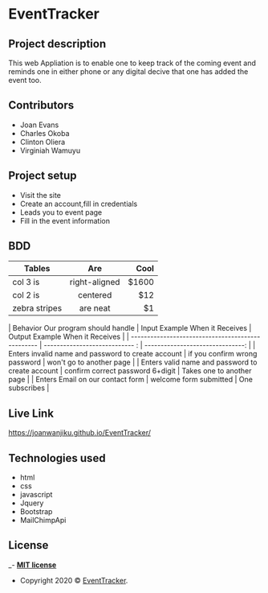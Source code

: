 # EventTracker

## Project description
 This web Appliation is to enable one to keep track of the coming event and reminds one in either phone or any digital decive that one has added the event too.
## Contributors

- Joan Evans
- Charles Okoba
- Clinton Oliera
- Virginiah Wamuyu
## Project setup

* Visit the site
* Create an account,fill in credentials
* Leads you to event page
* Fill in the event information

## BDD
| Tables        | Are           | Cool  |
| ------------- |:-------------:| -----:|
| col 3 is      | right-aligned | $1600 |
| col 2 is      | centered      |   $12 |
| zebra stripes | are neat      |    $1 |

| Behavior Our program should handle                  | Input Example When it Receives   | Output Example When it Receives  |
| -------------------------------------------------   | ----------------------------   : | -------------------------------: |
| Enters invalid name and password to create account  | if you confirm wrong password    | won't go to another page         |
| Enters valid  name and password to create account   | confirm correct password 6+digit | Takes one to another page        |
| Enters Email on our contact form                    | welcome form submitted           | One subscribes                   |

## Live Link

https://joanwanjiku.github.io/EventTracker/

## Technologies used
- html
- css
- javascript
- Jquery
- Bootstrap
- MailChimpApi

## License
_- **[MIT license](http://opensource.org/licenses/mit-license.php)**
- Copyright 2020 © <a href="#" target="_blank">EventTracker</a>.